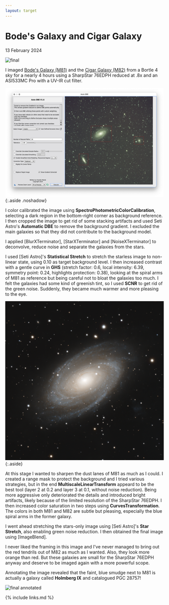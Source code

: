 ```yaml
---
layout: target
---
```


# Bode's Galaxy and Cigar Galaxy

13 February 2024

![final](final.png)

I imaged [Bode's Galaxy (M81)](https://en.wikipedia.org/wiki/Messier_81) and the
[Cigar Galaxy (M82)](https://en.wikipedia.org/wiki/Messier_82) from a Bortle 4
sky for a nearly 4 hours using a SharpStar 76EDPH reduced at .8x and an ASI533MC
Pro with a UV-IR cut filter.

![adbe](adbe.png){:.aside .noshadow}

I color calibrated the image using **SpectroPhotometricColorCalibration**,
selecting a dark region in the bottom-right corner as background reference. I
then cropped the image to get rid of some stacking artifacts and used Seti
Astro's **Automatic DBE** to remove the background gradient. I excluded the main
galaxies so that they did not contribute to the background model.

I applied [BlurXTerminator], [StarXTerminator] and [NoiseXTerminator] to
deconvolve, reduce noise and separate the galaxies from the stars.

I used [Seti Astro]'s **Statistical Stretch** to stretch the starless image to
non-linear state, using 0.10 as target background level. I then increased
contrast with a gentle curve in **GHS** (stretch factor: 0.6, local intensity:
6.39, symmetry point: 0.24, highlights protection: 0.38), looking at the spiral
arms of M81 as reference but being careful not to bloat the galaxies too much. I
felt the galaxies had some kind of greenish tint, so I used **SCNR** to get rid
of the green noise. Suddenly, they became much warmer and more pleasing to the
eye.

![closeup](closeup.png){:.aside}

At this stage I wanted to sharpen the dust lanes of M81 as much as I could. I
created a range mask to protect the background and I tried various strategies,
but in the end **MultiscaleLinearTransform** appeard to be the best tool (layer
2 at 0.2 and layer 3 at 0.1, without noise reduction). Being more aggressive
only deteriorated the details and introduced bright artifacts, likely because of
the limited resolution of the SharpStar 76EDPH. I then increased color
saturation in two steps using **CurvesTransformation**. The colors in both M81
and M82 are subtle but pleasing, especially the blue spiral arms in the former
galaxy.

I went ahead stretching the stars-only image using [Seti Astro]'s **Star
Stretch**, also enabling green noise reduction. I then obtained the final image
using [ImageBlend].

I never liked the framing in this image and I've never managed to bring out the
red tendrils out of M82 as much as I wanted. Also, they look more orange than
red. But these galaxies are small for the SharpStar 76EDPH anyway and deserve to
be imaged again with a more powerful scope.

Annotating the image revealed that the faint, blue smudge next to M81 is
actually a galaxy called **Holmberg IX** and catalogued PGC 28757!

![final annotated](final_annotated.png)

{% include links.md %}
